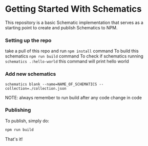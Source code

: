# Getting Started With Schematics

This repository is a basic Schematic implementation that serves as a starting point to create and publish Schematics to NPM.


### Setting up the repo

take a pull of this repo and run `npm install` command
To build this schematics `npm run build` command
To check if schematics running `schematics .:hello-world` this command will print hello world

### Add new schematics

`schematics blank --name=NAME_OF_SCHEMATICS --collection=./collection.json`

NOTE: always remember to run build after any code change in code 


### Publishing

To publish, simply do:

```bash
npm run build
```

That's it!

